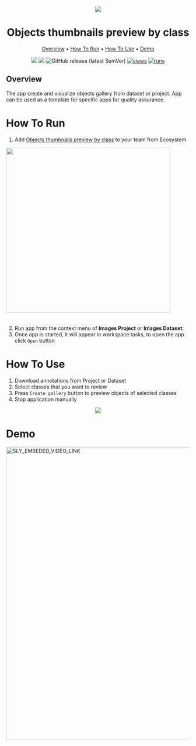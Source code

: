 <div align="center" markdown>
<img src="https://i.imgur.com/qIHRw3A.png"/>


# Objects thumbnails preview by class

<p align="center">
  <a href="#Overview">Overview</a> •
  <a href="#How-To-Run">How To Run</a> •
  <a href="#How-To-Use">How To Use</a> •
  <a href="#Demo">Demo</a> 
</p>



[![](https://img.shields.io/badge/supervisely-ecosystem-brightgreen)](https://ecosystem.supervise.ly/apps/objects-thumbnails-preview-by-class)
[![](https://img.shields.io/badge/slack-chat-green.svg?logo=slack)](https://supervise.ly/slack)
![GitHub release (latest SemVer)](https://img.shields.io/github/v/release/supervisely-ecosystem/objects-thumbnails-preview-by-class)
[![views](https://app.supervise.ly/img/badges/views/supervisely-ecosystem/objects-thumbnails-preview-by-class.png)](https://supervise.ly)
[![runs](https://app.supervise.ly/img/badges/runs/supervisely-ecosystem/objects-thumbnails-preview-by-class.png)](https://supervise.ly)

</div>

## Overview

The app create and visualize objects gallery from dataset or project. App can be used as a template for specific apps for quality assurance.

# How To Run 

1. Add [Objects thumbnails preview by class](https://ecosystem.supervise.ly/apps/objects-thumbnails-preview-by-class) to your team from Ecosystem.

<img data-key="sly-module-link" data-module-slug="supervisely-ecosystem/objects-thumbnails-preview-by-class" src="https://i.imgur.com/cCB7M26.png" width="450px" style='padding-bottom: 20px'/>  

2. Run app from the context menu of **Images Project** or **Images Dataset**:
3. Once app is started, it will appear in workspace tasks, to open the app click `Open` button


# How To Use 

1. Download annotations from Project or Dataset
2. Select classes that you want to review
3. Press `Create gallery` button to preview objects of selected classes
4. Stop application manually

<div align="center" markdown>
<img src="https://i.imgur.com/PfEMTGE.png"/>
</div>

# Demo
<a data-key="sly-embeded-video-link" href="https://youtu.be/xUQLrckXU_M" data-video-code="xUQLrckXU_M"> <img src="https://i.imgur.com/ztTRL06.png" alt="SLY_EMBEDED_VIDEO_LINK"  width="800"> </a>  
